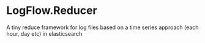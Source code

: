 LogFlow.Reducer
==================

A tiny reduce framework for log files based on a time series approach (each hour, day etc) in elasticsearch
